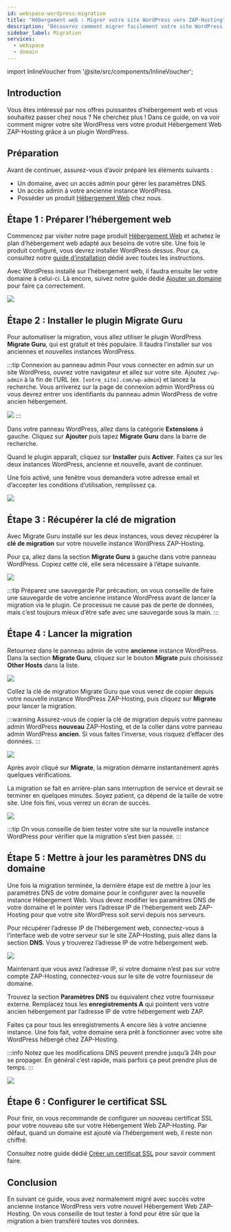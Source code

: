 ```yaml
---
id: webspace-wordpress-migration
title: "Hébergement web : Migrer votre site WordPress vers ZAP-Hosting"
description: "Découvrez comment migrer facilement votre site WordPress vers l’hébergement web ZAP-Hosting et boostez votre présence en ligne → En savoir plus maintenant"
sidebar_label: Migration
services:
  - webspace
  - domain
---
```


import InlineVoucher from '@site/src/components/InlineVoucher';

## Introduction

Vous êtes intéressé par nos offres puissantes d’hébergement web et vous souhaitez passer chez nous ? Ne cherchez plus ! Dans ce guide, on va voir comment migrer votre site WordPress vers votre produit Hébergement Web ZAP-Hosting grâce à un plugin WordPress.

<InlineVoucher />

## Préparation

Avant de continuer, assurez-vous d’avoir préparé les éléments suivants :
- Un domaine, avec un accès admin pour gérer les paramètres DNS.
- Un accès admin à votre ancienne instance WordPress.
- Posséder un produit [Hébergement Web](https://zap-hosting.com/en/shop/product/webspace/) chez nous.

## Étape 1 : Préparer l’hébergement web

Commencez par visiter notre page produit [Hébergement Web](https://zap-hosting.com/en/shop/product/webspace/) et achetez le plan d’hébergement web adapté aux besoins de votre site. Une fois le produit configuré, vous devrez installer WordPress dessus. Pour ça, consultez notre [guide d’installation](webspace-wordpress.md) dédié avec toutes les instructions.

Avec WordPress installé sur l’hébergement web, il faudra ensuite lier votre domaine à celui-ci. Là encore, suivez notre guide dédié [Ajouter un domaine](webspace-adddomain.md) pour faire ça correctement.

![](https://screensaver01.zap-hosting.com/index.php/s/Qa3mmmQtTybNgGj/preview)


## Étape 2 : Installer le plugin Migrate Guru

Pour automatiser la migration, vous allez utiliser le plugin WordPress **Migrate Guru**, qui est gratuit et très populaire. Il faudra l’installer sur vos anciennes et nouvelles instances WordPress.

:::tip Connexion au panneau admin
Pour vous connecter en admin sur un site WordPress, ouvrez votre navigateur et allez sur votre site. Ajoutez `/wp-admin` à la fin de l’URL (ex. `[votre_site].com/wp-admin`) et lancez la recherche. Vous arriverez sur la page de connexion admin WordPress où vous devrez entrer vos identifiants du panneau admin WordPress de votre ancien hébergement.

![](https://screensaver01.zap-hosting.com/index.php/s/zwzRyGJwEJMNPGQ/preview)
:::

Dans votre panneau WordPress, allez dans la catégorie **Extensions** à gauche. Cliquez sur **Ajouter** puis tapez **Migrate Guru** dans la barre de recherche.

Quand le plugin apparaît, cliquez sur **Installer** puis **Activer**. Faites ça sur les deux instances WordPress, ancienne et nouvelle, avant de continuer.

Une fois activé, une fenêtre vous demandera votre adresse email et d’accepter les conditions d’utilisation, remplissez ça.

![](https://screensaver01.zap-hosting.com/index.php/s/SXYGfpWJTwNyYjJ/preview)

## Étape 3 : Récupérer la clé de migration

Avec Migrate Guru installé sur les deux instances, vous devez récupérer la **clé de migration** sur votre nouvelle instance WordPress ZAP-Hosting.

Pour ça, allez dans la section **Migrate Guru** à gauche dans votre panneau WordPress. Copiez cette clé, elle sera nécessaire à l’étape suivante.

![](https://screensaver01.zap-hosting.com/index.php/s/g3X9fMrqoWyfwtN/preview)

:::tip Préparez une sauvegarde
Par précaution, on vous conseille de faire une sauvegarde de votre ancienne instance WordPress avant de lancer la migration via le plugin. Ce processus ne cause pas de perte de données, mais c’est toujours mieux d’être safe avec une sauvegarde sous la main.
:::

## Étape 4 : Lancer la migration

Retournez dans le panneau admin de votre **ancienne** instance WordPress. Dans la section **Migrate Guru**, cliquez sur le bouton **Migrate** puis choisissez **Other Hosts** dans la liste.

![](https://screensaver01.zap-hosting.com/index.php/s/x6ctdxnL2mdpTt5/preview)

Collez la clé de migration Migrate Guru que vous venez de copier depuis votre nouvelle instance WordPress ZAP-Hosting, puis cliquez sur **Migrate** pour lancer la migration.

:::warning
Assurez-vous de copier la clé de migration depuis votre panneau admin WordPress **nouveau** ZAP-Hosting, et de la coller dans votre panneau admin WordPress **ancien**. Si vous faites l’inverse, vous risquez d’effacer des données.
:::

![](https://screensaver01.zap-hosting.com/index.php/s/7nEr2L48PKCDXrj/preview)

Après avoir cliqué sur **Migrate**, la migration démarre instantanément après quelques vérifications.

La migration se fait en arrière-plan sans interruption de service et devrait se terminer en quelques minutes. Soyez patient, ça dépend de la taille de votre site. Une fois fini, vous verrez un écran de succès.

![](https://screensaver01.zap-hosting.com/index.php/s/YHSAwLkCjWBHsHT/preview)

:::tip
On vous conseille de bien tester votre site sur la nouvelle instance WordPress pour vérifier que la migration s’est bien passée.
:::

## Étape 5 : Mettre à jour les paramètres DNS du domaine

Une fois la migration terminée, la dernière étape est de mettre à jour les paramètres DNS de votre domaine pour le configurer avec la nouvelle instance Hébergement Web. Vous devez modifier les paramètres DNS de votre domaine et le pointer vers l’adresse IP de l’hébergement web ZAP-Hosting pour que votre site WordPress soit servi depuis nos serveurs.

Pour récupérer l’adresse IP de l’hébergement web, connectez-vous à l’interface web de votre serveur sur le site ZAP-Hosting, puis allez dans la section **DNS**. Vous y trouverez l’adresse IP de votre hébergement web.

![](https://screensaver01.zap-hosting.com/index.php/s/pd8iQdXsd8Kaobd/preview)

Maintenant que vous avez l’adresse IP, si votre domaine n’est pas sur votre compte ZAP-Hosting, connectez-vous sur le site de votre fournisseur de domaine.

Trouvez la section **Paramètres DNS** ou équivalent chez votre fournisseur externe. Remplacez tous les **enregistrements A** qui pointent vers votre ancien hébergement par l’adresse IP de votre hébergement web ZAP.

Faites ça pour tous les enregistrements A encore liés à votre ancienne instance. Une fois fait, votre domaine sera prêt à fonctionner avec votre site WordPress hébergé chez ZAP-Hosting.

:::info
Notez que les modifications DNS peuvent prendre jusqu’à 24h pour se propager. En général c’est rapide, mais parfois ça peut prendre plus de temps.
:::

![](https://screensaver01.zap-hosting.com/index.php/s/P93CG3MLJc2DL3i/preview)

## Étape 6 : Configurer le certificat SSL

Pour finir, on vous recommande de configurer un nouveau certificat SSL pour votre nouveau site sur votre Hébergement Web ZAP-Hosting. Par défaut, quand un domaine est ajouté via l’hébergement web, il reste non chiffré.

Consultez notre guide dédié [Créer un certificat SSL](webspace-plesk-ssl.md) pour savoir comment faire.

## Conclusion

En suivant ce guide, vous avez normalement migré avec succès votre ancienne instance WordPress vers votre nouvel Hébergement Web ZAP-Hosting. On vous conseille de tout tester à fond pour être sûr que la migration a bien transféré toutes vos données.

<InlineVoucher />